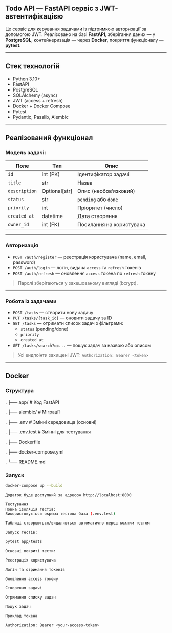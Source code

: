 ## Todo API — FastAPI сервіс з JWT-автентифікацією

Це сервіс для керування задачами із підтримкою авторизації за допомогою JWT. Реалізовано на базі **FastAPI**, зберігання даних — у **PostgreSQL**, контейнеризація — через **Docker**, покриття функціоналу — **pytest**.

---

##  Стек технологій

-  Python 3.10+
- FastAPI
- PostgreSQL
- SQLAlchemy (async)
- JWT (access + refresh)
- Docker + Docker Compose
- Pytest
- Pydantic, Passlib, Alembic

---

## Реалізований функціонал

### Модель задачі:

| Поле         | Тип           | Опис                       |
|--------------|----------------|----------------------------|
| `id`         | int (PK)       | Ідентифікатор задачі       |
| `title`      | str            | Назва                      |
| `description`| Optional[str]  | Опис (необов’язковий)      |
| `status`     | str            | `pending` або `done`       |
| `priority`   | int            | Пріоритет (число)          |
| `created_at` | datetime       | Дата створення             |
| `owner_id`   | int (FK)       | Посилання на користувача   |

---

### Авторизація

- `POST /auth/register` — реєстрація користувача (name, email, password)
- `POST /auth/login` — логін, видача `access` та `refresh` токенів
- `POST /auth/refresh` — оновлення `access` токена по `refresh` токену

> Паролі зберігаються у захешованому вигляді (bcrypt).

---

### Робота із задачами

- `POST /tasks` — створити нову задачу
- `PUT /tasks/{task_id}` — оновити задачу за ID
- `GET /tasks` — отримати список задач з фільтрами:
  - `status` (pending/done)
  - `priority`
  - `created_at`
- `GET /tasks/search?q=...` — пошук задач за назвою або описом

> Усі ендпоінти захищені JWT: `Authorization: Bearer <token>`

---

## Docker

### Структура

. ├── app/ # Код FastAPI 
  
. ├── alembic/ # Міграції 

. ├── .env # Змінні середовища (основні) 

. ├── .env.test # Змінні для тестування 

. ├── Dockerfile 

. ├── docker-compose.yml 

. └── README.md


### Запуск

```bash
docker-compose up --build

Додаток буде доступний за адресою http://localhost:8000

Тестування
Повна ізоляція тестів:
Використовується окрема тестова база (.env.test)

Таблиці створюються/видаляються автоматично перед кожним тестом

Запуск тестів:

pytest app/tests

Основні покриті тести:

Реєстрація користувача

Логін та отримання токенів

Оновлення access токену

Створення задачі

Отримання списку задач

Пошук задач

Приклад токена

Authorization: Bearer <your-access-token>
